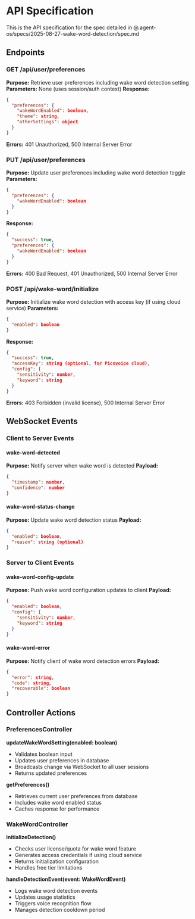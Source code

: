# API Specification

This is the API specification for the spec detailed in @.agent-os/specs/2025-08-27-wake-word-detection/spec.md

## Endpoints

### GET /api/user/preferences

**Purpose:** Retrieve user preferences including wake word detection setting
**Parameters:** None (uses session/auth context)
**Response:** 
```json
{
  "preferences": {
    "wakeWordEnabled": boolean,
    "theme": string,
    "otherSettings": object
  }
}
```
**Errors:** 401 Unauthorized, 500 Internal Server Error

### PUT /api/user/preferences

**Purpose:** Update user preferences including wake word detection toggle
**Parameters:** 
```json
{
  "preferences": {
    "wakeWordEnabled": boolean
  }
}
```
**Response:** 
```json
{
  "success": true,
  "preferences": {
    "wakeWordEnabled": boolean
  }
}
```
**Errors:** 400 Bad Request, 401 Unauthorized, 500 Internal Server Error

### POST /api/wake-word/initialize

**Purpose:** Initialize wake word detection with access key (if using cloud service)
**Parameters:** 
```json
{
  "enabled": boolean
}
```
**Response:** 
```json
{
  "success": true,
  "accessKey": string (optional, for Picovoice cloud),
  "config": {
    "sensitivity": number,
    "keyword": string
  }
}
```
**Errors:** 403 Forbidden (invalid license), 500 Internal Server Error

## WebSocket Events

### Client to Server Events

#### wake-word-detected
**Purpose:** Notify server when wake word is detected
**Payload:**
```json
{
  "timestamp": number,
  "confidence": number
}
```

#### wake-word-status-change
**Purpose:** Update wake word detection status
**Payload:**
```json
{
  "enabled": boolean,
  "reason": string (optional)
}
```

### Server to Client Events

#### wake-word-config-update
**Purpose:** Push wake word configuration updates to client
**Payload:**
```json
{
  "enabled": boolean,
  "config": {
    "sensitivity": number,
    "keyword": string
  }
}
```

#### wake-word-error
**Purpose:** Notify client of wake word detection errors
**Payload:**
```json
{
  "error": string,
  "code": string,
  "recoverable": boolean
}
```

## Controller Actions

### PreferencesController

**updateWakeWordSetting(enabled: boolean)**
- Validates boolean input
- Updates user preferences in database
- Broadcasts change via WebSocket to all user sessions
- Returns updated preferences

**getPreferences()**
- Retrieves current user preferences from database
- Includes wake word enabled status
- Caches response for performance

### WakeWordController

**initializeDetection()**
- Checks user license/quota for wake word feature
- Generates access credentials if using cloud service
- Returns initialization configuration
- Handles free tier limitations

**handleDetectionEvent(event: WakeWordEvent)**
- Logs wake word detection events
- Updates usage statistics
- Triggers voice recognition flow
- Manages detection cooldown period